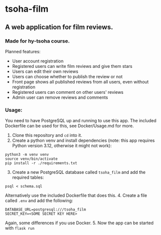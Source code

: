 # tsoha-film
## A web application for film reviews.
### Made for hy-tsoha course.

Planned features:

- User account registration
- Registered users can write film reviews and give them stars
- Users can edit their own reviews
- Users can choose whether to publish the review or not
- Front page shows all published reviews from all users, even without registration
- Registered users can comment on other users' reviews
- Admin user can remove reviews and comments  

### Usage:
You need to have PostgreSQL up and running to use this app. The included Dockerfile can be used for this, see Docker/Usage.md for more.
1. Clone this repository and `cd` into it.
2. Create a python venv and install dependencies (note: this app requires Python version 3.12, otherwise it might not work):
```
python3 -m venv venv
source venv/bin/activate
pip install -r ./requirements.txt
```
3. Create a new PostgreSQL database called `tsoha_film` and add the required tables:
```
psql < schema.sql
```
Alternatively use the included Dockerfile that does this.
4. Create a file called `.env` and add the following:
```
DATABASE_URL=postgresql:///tsoha_film
SECRET_KEY=<SOME SECRET KEY HERE>
```
Again, some differences if you use Docker.
5. Now the app can be started with `flask run`
